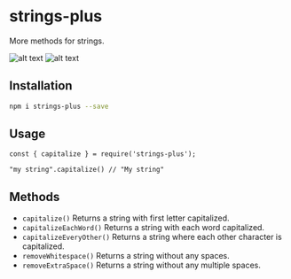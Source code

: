 # strings-plus
More methods for strings.

![alt text](https://img.shields.io/github/issues/ikejs/strings-plus)
![alt text](https://img.shields.io/github/forks/ikejs/strings-plus)


## Installation

```bash
npm i strings-plus --save
```

## Usage

```
const { capitalize } = require('strings-plus');

"my string".capitalize() // "My string"
```

## Methods
- `capitalize()` Returns a string with first letter capitalized.
- `capitalizeEachWord()` Returns a string with each word capitalized.
- `capitalizeEveryOther()` Returns a string where each other character is capitalized.
- `removeWhitespace()` Returns a string without any spaces.
- `removeExtraSpace()` Returns a string without any multiple spaces.